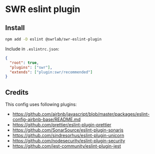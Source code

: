 # SWR eslint plugin

## Install

```sh
npm add -D eslint @swrlab/swr-eslint-plugin
```

Include in `.eslintrc.json`:

```json
{
  "root": true,
  "plugins": ["swr"],
  "extends": ["plugin:swr/recommended"]
}
```

## Credits

This config uses following plugins:

* https://github.com/airbnb/javascript/blob/master/packages/eslint-config-airbnb-base/README.md
* https://github.com/prettier/eslint-plugin-prettier
* https://github.com/SonarSource/eslint-plugin-sonarjs
* https://github.com/sindresorhus/eslint-plugin-unicorn
* https://github.com/nodesecurity/eslint-plugin-security
* https://github.com/jest-community/eslint-plugin-jest
